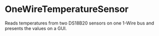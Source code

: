 # OneWireTemperatureSensor
Reads temperatures from two DS18B20 sensors on one 1-Wire bus and presents the values on a GUI.
